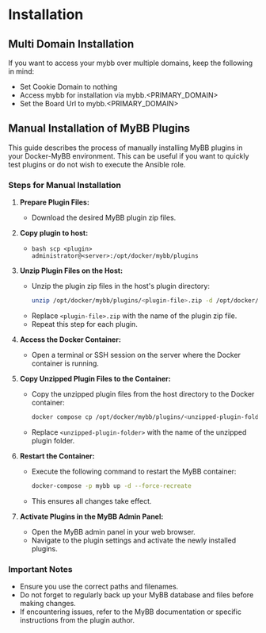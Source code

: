 # Installation

## Multi Domain Installation
If you want to access your mybb over multiple domains, keep the following in mind:
- Set Cookie Domain to nothing
- Access mybb for installation via mybb.<PRIMARY_DOMAIN> 
- Set the Board Url to mybb.<PRIMARY_DOMAIN>

## Manual Installation of MyBB Plugins

This guide describes the process of manually installing MyBB plugins in your Docker-MyBB environment. This can be useful if you want to quickly test plugins or do not wish to execute the Ansible role.

### Steps for Manual Installation


1. **Prepare Plugin Files:**
   - Download the desired MyBB plugin zip files.

2. **Copy plugin to host:**
    - ```bash scp <plugin> administrator@<server>:/opt/docker/mybb/plugins```

3. **Unzip Plugin Files on the Host:**
   - Unzip the plugin zip files in the host's plugin directory:
     ```bash
     unzip /opt/docker/mybb/plugins/<plugin-file>.zip -d /opt/docker/mybb/plugins/
     ```
   - Replace `<plugin-file>.zip` with the name of the plugin zip file.
   - Repeat this step for each plugin.

4. **Access the Docker Container:**
   - Open a terminal or SSH session on the server where the Docker container is running.

5. **Copy Unzipped Plugin Files to the Container:**
   - Copy the unzipped plugin files from the host directory to the Docker container:
     ```bash
     docker compose cp /opt/docker/mybb/plugins/<unzipped-plugin-folder> application:/var/www/html/inc/plugins/
     ```
   - Replace `<unzipped-plugin-folder>` with the name of the unzipped plugin folder.

6. **Restart the Container:**
   - Execute the following command to restart the MyBB container:
     ```bash
     docker-compose -p mybb up -d --force-recreate
     ```
   - This ensures all changes take effect.

7. **Activate Plugins in the MyBB Admin Panel:**
   - Open the MyBB admin panel in your web browser.
   - Navigate to the plugin settings and activate the newly installed plugins.

### Important Notes

- Ensure you use the correct paths and filenames.
- Do not forget to regularly back up your MyBB database and files before making changes.
- If encountering issues, refer to the MyBB documentation or specific instructions from the plugin author.